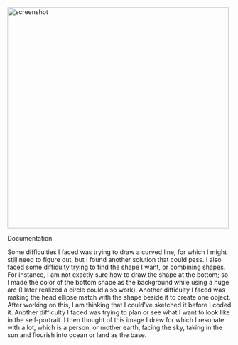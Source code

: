 
<img width="498" alt="screenshot" src="https://user-images.githubusercontent.com/71425903/132262752-4773e613-e069-4231-a7a2-6667b8ed60d3.png">

Documentation
  
  Some difficulties I faced was trying to draw a curved line, for which I might still need to figure out, but I found another solution that could pass. I also faced some difficulty trying to find the shape I want, or combining shapes. For instance, I am not exactly sure how to draw the shape at the bottom; so I made the color of the bottom shape as the background while using a huge arc (I later realized a circle could also work). Another difficulty I faced was making the head ellipse match with the shape beside it to create one object. After working on this, I am thinking that I could've sketched it before I coded it. Another difficulty I faced was trying to plan or see what I want to look like in the self-portrait. I then thought of this image I drew for which I resonate with a lot, which is a person, or mother earth, facing the sky, taking in the sun and flourish into ocean or land as the base. 
